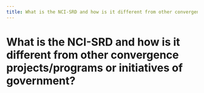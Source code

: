 ```yaml
---
title: What is the NCI-SRD and how is it different from other convergence projects/programs or initiatives of government?
---
```


# What is the NCI-SRD and how is it different from other convergence projects/programs or initiatives of government?
